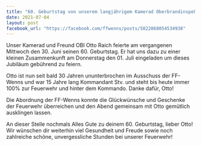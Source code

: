 ```yaml
---
title: "60. Geburtstag von unserem langjährigem Kamerad Oberbrandinspektor Otto Raich"
date: 2021-07-04
layout: post
facebook_url: "https://facebook.com/ffwenns/posts/5822068054534938"
---
```


Unser Kamerad und Freund OBI Otto Raich feierte am vergangenen Mittwoch den 30. Juni seinen 60. Geburtstag. Er hat uns dazu zu einer kleinen Zusammenkunft am Donnerstag den 01. Juli eingeladen um dieses Jubiläum gebührend zu feiern.

Otto ist nun seit bald 30 Jahren ununterbrochen im Ausschuss der FF-Wenns und war 15 Jahre lang Kommandant Stv. und steht bis heute immer 100% zur Feuerwehr und hinter dem Kommando. Danke dafür, Otto! 

Die Abordnung der FF-Wenns konnte die Glückwünsche und Geschenke der Feuerwehr überreichen und den Abend gemeinsam mit Otto gemütlich ausklingen lassen. 

An dieser Stelle nochmals Alles Gute zu deinem 60. Geburtstag, lieber Otto! Wir wünschen dir weiterhin viel Gesundheit und Freude sowie noch zahlreiche schöne, unvergessliche Stunden bei unserer Feuerwehr!
